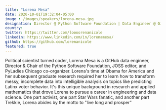 ```yaml
---
title: "Lorena Mesa"
date: 2020-10-01T19:32:04-05:00
image : /images/speakers/lorena-mesa.jpg
designation: Director @ Python Software Foundation | Data Engineer @ GitHub
country: 
twitter: https://twitter.com/loooorenanicole
linkedin: https://www.linkedin.com/in/lorenamesa/
github: https://github.com/lorenanicole
featured: true
---
```


Political scientist turned coder, Lorena Mesa is a GitHub data 
engineer, Director & Chair of the Python Software Foundation, JOSS
 editor, and PyLadies Chicago co-organizer. Lorena's time at Obama for 
America and her subsequent graduate research required her to learn how 
to transform messy, incomplete data into intelligible analysis on topics
 like predicting Latinx voter behavior. It's this unique background in 
research and applied mathematics that drove Lorena to pursue a career in
 engineering and data science. One part activist, one part Star Wars 
fanatic, and another part Trekkie, Lorena abides by the motto to "live long and prosper"